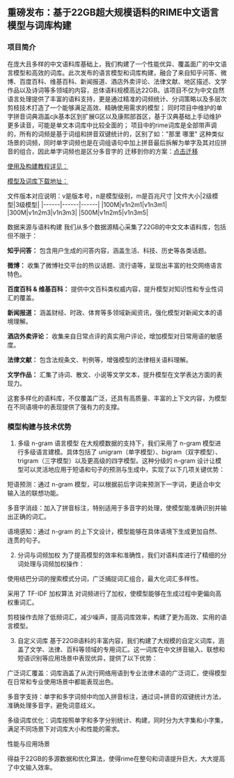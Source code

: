 ## 重磅发布：基于22GB超大规模语料的RIME中文语言模型与词库构建

### 项目简介
  在庞大且多样的中文语料库基础上，我们构建了一个性能优异、覆盖面广的中文语言模型和高效的词库。此次发布的语言模型和词库构建，融合了来自知乎问答、微博、百度百科、维基百科、新闻报道、酒店外卖评论、法律文献、地区描述、文学作品以及诗词等多领域的内容，总体语料规模高达22GB。该项目不仅为中文自然语言处理提供了丰富的语料支持，更是通过精准的词频统计、分词策略以及多层次剪枝技术打造了一个能够满足高效、精确使用需求的模型；
  同时项目中维护的单字拼音词典涵盖cjk基本区到扩展G区以及康熙部首区，基于汉典基础上手动维护更多读音，可能是单文本词库中比较全面的；
  项目中的rime词库是全部带声调的，所有的词频是基于词组和拼音双键统计的，区别了如："那里 哪里" 这种类似场景的词频，同时单字词频也是在词组语句中加上拼音最后拆解为单字及其对应拼音的组合，因此单字词频也是区分多音字的 迁移到你的方案：[点击迁移](https://github.com/amzxyz/rime_grammar_model_dicts/wiki/%E5%B0%86%E9%A3%9E%E5%A3%B0%E8%AF%8D%E5%BA%93%E7%94%A8%E4%BA%8E%E4%BD%A0%E7%9A%84%E9%A1%B9%E7%9B%AE)

[使用及构建教程详见：](https://github.com/amzxyz/rime-build-grammar-word-frequency/wiki/%E4%BD%BF%E7%94%A8%E6%95%99%E7%A8%8B%EF%BC%9ARime-%E8%BE%93%E5%85%A5%E6%B3%95%E8%AF%AD%E8%A8%80%E6%A8%A1%E5%9E%8B%E6%9E%84%E5%BB%BA%E5%85%A8%E6%B5%81%E7%A8%8B)

[模型及词库下载地址：](https://pan.baidu.com/s/1IjQpF80htJYwOnT9KNgHUg?pwd=rime)

文件版本对应说明：v是版本号，n是模型级别，m是百兆尺寸
|文件大小|2级模型|3级模型|
|------|------|------|
|100M|v1n2m1|v1n3m1|
|300M|v1n2m3|v1n3m3|
|500M|v1n2m5|v1n3m5|

数据来源与语料构建
我们从多个数据源精心采集了22GB的中文文本语料库，包括但不限于：

**知乎问答：** 包含用户生成的问答内容，涵盖生活、科技、历史等各类话题。

**微博：** 收集了微博社交平台的热议话题、流行语等，呈现出丰富的社交网络语言特色。

**百度百科 & 维基百科：** 提供中文百科类权威内容，提升模型对知识性和专业性词汇的覆盖。

**新闻报道：** 涵盖财经、时政、体育等多领域新闻资讯，强化模型对新闻文本的语境理解。

**酒店外卖评论：** 收集来自日常点评的真实用户评论，增加模型对日常用语的敏感度。

**法律文献：** 包含法规条文、判例等，增强模型的法律相关语料理解。

**文学作品：** 汇集了诗词、散文、小说等文学文本，提升模型在文学表达方面的表现力。

这套多样化的语料库，不仅覆盖广泛，还具有高质量、丰富的上下文内容，为模型在不同语境中的表现提供了强有力的支撑。

### 模型构建与技术优势
1. 多级 n-gram 语言模型
在大规模数据的支持下，我们采用了 n-gram 模型进行多级语言建模。具体包括了 unigram（单字模型）、bigram（双字模型）、trigram（三字模型）以及更高级的四字模型。这种分级的 n-gram 设计让模型可以灵活地应用于短语和句子的预测与生成中，实现了以下几项关键优势：

短语预测：通过 n-gram 模型，可以根据前后字词来预测下一字词，更适合中文输入法的联想功能。

多音字消歧：加入了拼音标注，特别适用于多音字的处理，使模型能准确识别并输出正确的词汇。

语境感知：通过 n-gram 的上下文设计，模型能够在具体语境下生成更加自然、连贯的句子。

2. 分词与词频加权
为了提高模型的效率和准确性，我们对语料库进行了精细的分词处理与词频加权操作：

使用结巴分词的搜索模式分词，广泛捕捉词汇组合，最大化词汇多样性。

采用了 TF-IDF 加权算法 对词频进行了加权，使模型能够在生成过程中更偏向高权重词汇。

剪枝操作去除了低频词汇，减少噪声，提高词库效率，构建了更为高效、实用的语言模型。

3. 自定义词库
基于22GB语料的丰富内容，我们构建了大规模的自定义词库，涵盖了文学、法律、百科等领域的专用词汇。这一词库在中文拼音输入、联想和短语识别等应用场景中表现优异，提供了以下优势：

广泛词汇覆盖：词库涵盖了从流行网络用语到专业法律术语的广泛词汇，使得模型在日常和专业使用场景中都能表现出色。

多音字支持：单字和多字词频中均加入拼音标注，通过词+拼音的双键统计方法，准确处理多音字，避免词意歧义。

多级词库优化：词库按照单字和多字分别统计、构建，同时分为大字集和小字集，满足不同场景下对词库大小和性能的需求。

性能与应用场景

得益于22GB的多源数据和优化算法，使得rime在整句和词语提升巨大，大大提高了中文输入效率。
